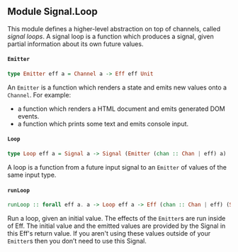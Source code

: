 ## Module Signal.Loop

This module defines a higher-level abstraction on top of channels,
called _signal loops_. A signal loop is a function which produces a
signal, given partial information about its own future values.

#### `Emitter`

``` purescript
type Emitter eff a = Channel a -> Eff eff Unit
```

An `Emitter` is a function which renders a state and emits new values
onto a `Channel`. For example:

- a function which renders a HTML document and emits generated DOM events.
- a function which prints some text and emits console input.

#### `Loop`

``` purescript
type Loop eff a = Signal a -> Signal (Emitter (chan :: Chan | eff) a)
```

A loop is a function from a future input signal to an `Emitter` of values
of the same input type.

#### `runLoop`

``` purescript
runLoop :: forall eff a. a -> Loop eff a -> Eff (chan :: Chan | eff) (Signal a)
```

Run a loop, given an initial value.
The effects of the `Emitter`s are run inside of Eff. The initial value and
the emitted values are provided by the Signal in this Eff's return value.
If you aren't using these values outside of your `Emitter`s then you don’t
need to use this Signal.


